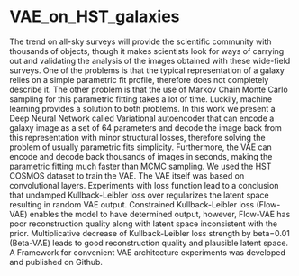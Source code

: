 # VAE_on_HST_galaxies

The trend on all-sky surveys will provide the scientific community with thousands of objects, though it makes scientists look for ways of carrying out 
and validating the analysis of the images obtained with these wide-field surveys. 
One of the problems is that the typical representation of a galaxy relies on a simple parametric fit profile, therefore does not completely describe it. 
The other problem is that the use of Markov Chain Monte Carlo sampling for this parametric fitting takes a lot of time. 
Luckily, machine learning provides a solution to both problems. In this work we present a Deep Neural Network called Variational autoencoder
that can encode a galaxy image as a set of 64 parameters and decode the image back from this representation with minor structural losses, therefore solving the 
problem of usually parametric fits simplicity. Furthermore, the VAE can encode and decode back thousands of images in seconds, making the parametric fitting much 
faster than MCMC sampling. We used the HST COSMOS dataset to train the VAE. The VAE itself was based on convolutional layers. Experiments with loss function lead 
to a conclusion that undamped Kullback-Leibler loss over regularizes the latent space resulting in random VAE output. Constrained Kullback-Leibler loss (Flow-VAE) 
enables the model to have determined output, however, Flow-VAE has poor reconstruction quality along with latent space inconsistent with the prior. Multiplicative 
decrease of Kullback-Leibler loss strength by beta=0.01 (Beta-VAE) leads to good reconstruction quality and plausible latent space. 
A Framework for convenient VAE architecture experiments was developed and published on Github.
